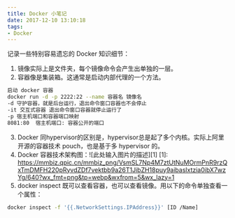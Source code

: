 ```yaml
---
title: Docker 小笔记
date: 2017-12-10 13:10:18
tags:
- Docker
---
```

记录一些特别容易遗忘的 Docker 知识细节：
1. 镜像实际上是文件夹，每个镜像命令会产生出单独的一层。
2. 容器像是集装箱。这通常是启动内部代理的一个方法。
```bash
启动 docker 容器
docker run -d -p 2222:22 --name 容器名 镜像名
-d 守护容器，就是后台运行，退出命令窗口容器也不会停止
-it 交互式容器 退出命令窗口容器就停止运行了
-p 宿主机端口和容器端口映射
8081:80  宿主机端口: 容器公开的端口
```
3. Docker 同hypervisor的区别是，hypervisor总是起了多个内核。实际上阿里开源的容器技术 pouch，也是基于多 hypervisor 的。
4. Docker 容器技术架构图：![此处输入图片的描述][1]
  [1]: https://mmbiz.qpic.cn/mmbiz_png/VsmSL7Np4M7ztUtNuMOrmPnR9rzQxTmDMFH220pRyvdZDf7vektbb9a26T1JibZH18puy9aibaslxtzia0ibX7wzYg/640?wx_fmt=png&tp=webp&wxfrom=5&wx_lazy=1
5. docker inspect 既可以查看容器，也可以查看镜像。用以下的命令单独查看一个属性：
```bash
docker inspect -f '{{.NetworkSettings.IPAddress}}' [ID /Name]
```